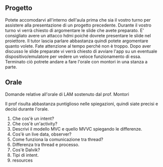 ## Progetto
Potete accomodarvi all'interno dell'aula prima che sia il vostro turno per assistere alla presentazione
di un progetto precedente. Durante il vostro turno vi verrà chiesto di argomentare le slide che avete
preparato. E' consigliato avere un attacco hdmi poiché dovrete presentare le slide nel proiettore.
Il tutor lascia parlare abbastanza quindi potete argomentare quanto volete. Fate attenzione
al tempo perché non è troppo. Dopo aver discusso le slide preparate vi verrà chiesto di avviare l'app
su un eventuale dispositivo/emulatore per vedere un veloce funzionamento di essa.
Terminato ciò potrete andare a fare l'orale con montori in una stanza a parte.


## Orale
Domande relative all'orale di LAM sostenuto dal prof. Montori

Il prof risulta abbastanza puntiglioso nelle spiegazioni, quindi siate precisi e decisi durante l'orale.

1. Che cos'è un intent?
2. Che cos'è un'activity?
3. Descrivi il modello MVC e quello MVVC spiegando le differenze.
4. Cos'è un live data, observer?
6. Come funziona la comunicazione tra thread?
7. Differenza tra thread e processo.
8. Cos'è Dalvik?
9. Tipi di intent.
10. resources
